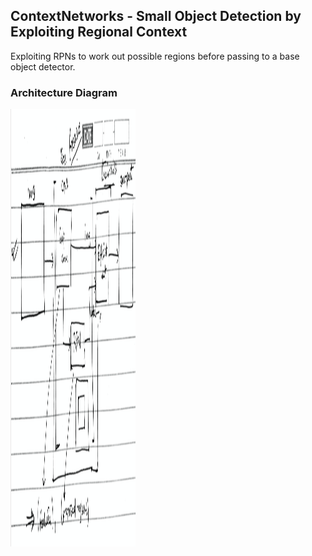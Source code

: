 ## ContextNetworks - Small Object Detection by Exploiting Regional Context

Exploiting RPNs to work out possible regions before passing to a base object detector.

### Architecture Diagram

<img src="img/arch.png" width="200" height="700" />
